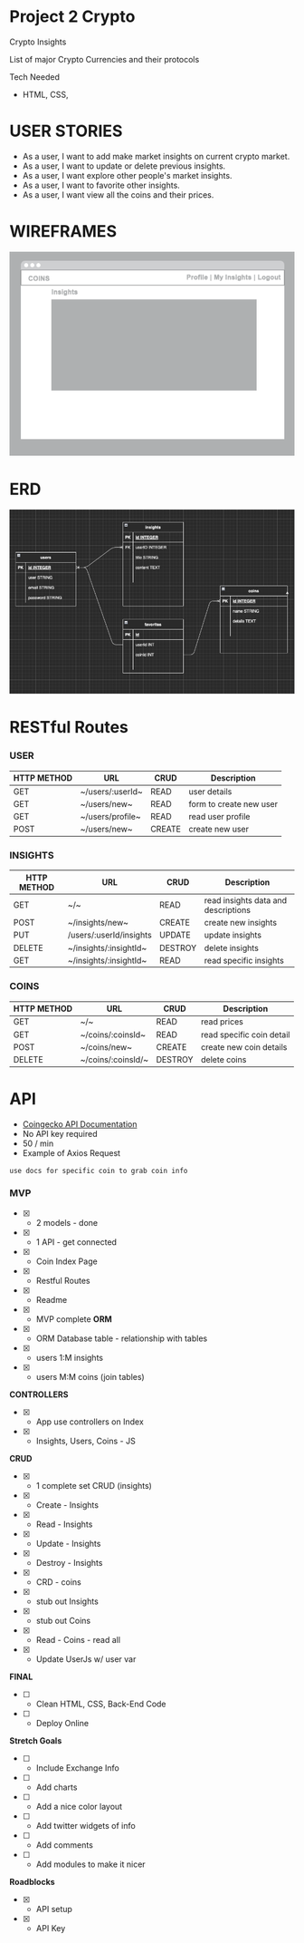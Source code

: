 # Project 2 Crypto

Crypto Insights

List of major Crypto Currencies and their protocols


Tech Needed
- HTML, CSS, 

# USER STORIES
- As a user, I want to add make market insights on current crypto market.
- As a user, I want to update or delete previous insights.
- As a user, I want explore other people's market insights.
- As a user, I want to favorite other insights.
- As a user, I want view all the coins and their prices.

# WIREFRAMES 
![wireframe](/media/coins.png)

# ERD
![ERD Layout](/media/ERD_layout.png)

# RESTful Routes

### USER
| HTTP METHOD | URL | CRUD | Description |
| ------ | ----------- | ------ | ------ |
| GET | ~/users/:userId~ | READ | user details |
| GET | ~/users/new~ | READ | form to create new user |
| GET | ~/users/profile~ | READ | read user profile |
| POST | ~/users/new~ | CREATE | create new user |


### INSIGHTS
| HTTP METHOD | URL | CRUD | Description |
| ------ | ----------- | ------ | ------ |
| GET | ~/~ | READ | read insights data and descriptions |
| POST | ~/insights/new~ | CREATE | create new insights |
| PUT | /users/:userId/insights | UPDATE | update insights |
| DELETE | ~/insights/:insightId~ | DESTROY | delete insights |
| GET | ~/insights/:insightId~ | READ | read specific insights |

### COINS
| HTTP METHOD | URL | CRUD | Description |
| ------ | ----------- | ------ | ------ |
| GET | ~/~ | READ | read prices |
| GET | ~/coins/:coinsId~ | READ | read specific coin detail |
| POST | ~/coins/new~ | CREATE | create new coin details |
| DELETE | ~/coins/:coinsId/~ | DESTROY | delete coins |

# API
- [Coingecko API Documentation](https://www.coingecko.com/en/api) 
- No API key required
- 50 / min
- Example of Axios Request

```
use docs for specific coin to grab coin info
```

### MVP
- [X] - 2 models - done
- [X] - 1 API - get connected
- [X] - Coin Index Page
- [X] - Restful Routes
- [X] - Readme
- [X] - MVP complete
**ORM**
- [X] - ORM Database table - relationship with tables
- [X] - users 1:M insights
- [X] - users M:M coins (join tables)

**CONTROLLERS**
- [X] - App use controllers on Index
- [X] - Insights, Users, Coins - JS


**CRUD**
- [X] - 1 complete set CRUD (insights)
- [X] - Create - Insights
- [X] - Read - Insights
- [X] - Update - Insights
- [X] - Destroy - Insights
- [X] - CRD - coins
- [X] - stub out Insights
- [X] - stub out Coins
- [X] - Read - Coins - read all
- [X] - Update UserJs w/ user var

**FINAL**
- [ ] - Clean HTML, CSS, Back-End Code
- [ ] - Deploy Online

**Stretch Goals**
- [ ] - Include Exchange Info
- [ ] - Add charts
- [ ] - Add a nice color layout
- [ ] - Add twitter widgets of info
- [ ] - Add comments
- [ ] - Add modules to make it nicer

**Roadblocks**
- [X] - API setup
- [X] - API Key
